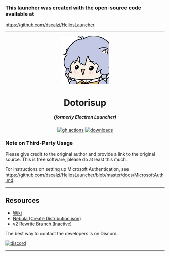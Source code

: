 ### This launcher was created with the open-source code available at

https://github.com/dscalzi/HeliosLauncher

---

<p align="center"><img src="./app/assets/images/SealCircle.png" width="150px" height="150px" alt="aventium softworks"></p>

<h1 align="center">Dotorisup</h1>

<em><h5 align="center">(formerly Electron Launcher)</h5></em>

[<p align="center"><img src="https://img.shields.io/github/actions/workflow/status/go-tiger/Dotorisup/build.yml?branch=main&style=for-the-badge" alt="gh actions">](https://github.com/go-tiger/Dotorisup/actions)
[<img src="https://img.shields.io/github/downloads/go-tiger/Dotorisup/total.svg?style=for-the-badge" alt="downloads">](https://github.com/go-tiger/Dotorisup/releases)

### Note on Third-Party Usage

Please give credit to the original author and provide a link to the original source. This is free software, please do at
least this much.

For instructions on setting up Microsoft Authentication, see
https://github.com/dscalzi/HeliosLauncher/blob/master/docs/MicrosoftAuth.md.

---

## Resources

-   [Wiki][wiki]
-   [Nebula (Create Distribution.json)][nebula]
-   [v2 Rewrite Branch (Inactive)][v2branch]

The best way to contact the developers is on Discord.

[![discord](https://discordapp.com/api/guilds/211524927831015424/embed.png?style=banner3)][discord]

---

[nodejs]: https://nodejs.org/en/ 'Node.js'
[vscode]: https://code.visualstudio.com/ 'Visual Studio Code'
[mainprocess]: https://electronjs.org/docs/tutorial/application-architecture#main-and-renderer-processes 'Main Process'
[rendererprocess]:
    https://electronjs.org/docs/tutorial/application-architecture#main-and-renderer-processes
    'Renderer Process'
[chromedebugger]: https://marketplace.visualstudio.com/items?itemName=msjsdiag.debugger-for-chrome 'Debugger for Chrome'
[discord]: https://discord.gg/zNWUXdt 'Discord'
[wiki]: https://github.com/dscalzi/HeliosLauncher/wiki 'wiki'
[nebula]: https://github.com/dscalzi/Nebula 'dscalzi/Nebula'
[v2branch]: https://github.com/dscalzi/HeliosLauncher/tree/ts-refactor 'v2 branch'
